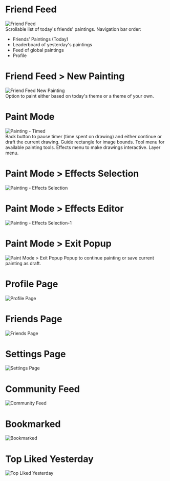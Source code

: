 # Friend Feed
![Friend Feed](Friend%20Feed.png)  
Scrollable list of today's friends' paintings. Navigation bar order:
- Friends' Paintings (Today)
- Leaderboard of yesterday's paintings
- Feed of global paintings
- Profile
  
# Friend Feed > New Painting
![Friend Feed New Painting](Friend%20Feed%20New%20Painting.png)  
Option to paint either based on today's theme or a theme of your own.  
  
# Paint Mode
![Painting - Timed](Painting%20-_%20Timed.png)  
Back button to pause timer (time spent on drawing) and either continue or draft the current drawing. Guide rectangle for image bounds. Tool menu for available painting tools. Effects menu to make drawings interactive. Layer menu.     

# Paint Mode > Effects Selection
![Painting - Effects Selection](Painting%20-_%20Effects%20Selection.png)  
  
# Paint Mode > Effects Editor
![Painting - Effects Selection-1](Painting%20-_%20Effects%20Selection-1.png)  
  
# Paint Mode > Exit Popup
![Paint Mode > Exit Popup](Timed%20-_%20Back%20Popup.png)
Popup to continue painting or save current painting as draft.  
  
# Profile Page  
![Profile Page](Profile%20Page.png)  
  
# Friends Page
![Friends Page](Friends%20Page.png)  

# Settings Page  
![Settings Page](Settings%20Page.png)  
  
# Community Feed  
![Community Feed](Community%20Feed.png)  

# Bookmarked
![Bookmarked](Bookmarked.png)  
  
# Top Liked Yesterday
![Top Liked Yesterday](Top%20Liked%20Yesterday.png)  
